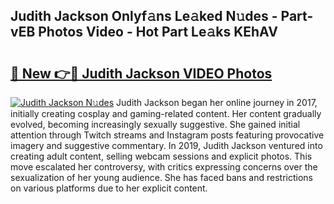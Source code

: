 ## Judith Jackson Onlyf𝚊ns Le𝚊ked N𝚞des - Part-vEB Photos Video - Hot Part Le𝚊ks KEhAV

# <h2><a href="http://ab87203.deff.icu/?id=Judith+Jackson">🔗 New 👉🔴 Judith Jackson VIDEO Photos</a></h2>

[![Judith Jackson N𝚞des](https://i.imgur.com/rIISA9y.gif)](http://ab87203.deff.icu/?id=Judith+Jackson)
Judith Jackson began her online journey in 2017, initially creating cosplay and gaming-related content. Her content gradually evolved, becoming increasingly sexually suggestive. She gained initial attention through Twitch streams and Instagram posts featuring provocative imagery and suggestive commentary. In 2019, Judith Jackson ventured into creating adult content, selling webcam sessions and explicit photos. This move escalated her controversy, with critics expressing concerns over the sexualization of her young audience. She has faced bans and restrictions on various platforms due to her explicit content.

